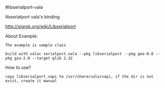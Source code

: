 #libserialport-vala

libserialport vala's binding

http://sigrok.org/wiki/Libserialport

About Example:

	The example is sample class

	build with valac serialport.vala --pkg libserialport --pkg gee-0.8 --pkg gio-2.0 --target-glib 2.32

How to use?

	copy libserialport.vapi to /usr/share/vala/vapi, if the dir is not exist, create it manual
